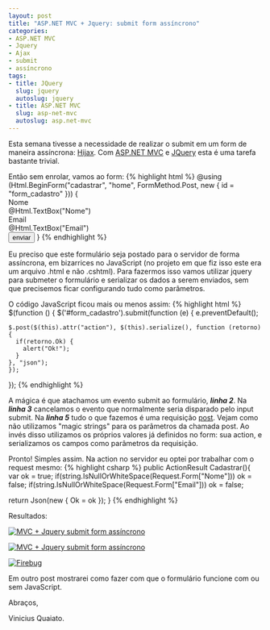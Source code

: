 ```yaml
---
layout: post
title: "ASP.NET MVC + Jquery: submit form assíncrono"
categories:
- ASP.NET MVC
- Jquery
- Ajax
- submit
- assíncrono
tags:
- title: JQuery
  slug: jquery
  autoslug: jquery
- title: ASP.NET MVC
  slug: asp-net-mvc
  autoslug: asp.net-mvc
---
```

Esta semana tivesse a necessidade de realizar o submit em um form de maneira assíncrona: [Hijax](http://domscripting.com/presentations/xtech2006/). Com [ASP.NET MVC](http://asp.net/mvc) e [JQuery](http://jquery.com) esta é uma tarefa bastante trivial.

Então sem enrolar, vamos ao form:
{% highlight html %}
@using (Html.BeginForm("cadastrar", "home", FormMethod.Post, new { id = "form_cadastro" })) {
  <label for="Nome" style="display:block;">Nome</label>
  @Html.TextBox("Nome")<br />
  <label for="Email" style="display:block;">Email</label>
  @Html.TextBox("Email")<br />
  <input type="submit" name="enviar" value="enviar" />
}
{% endhighlight %}

Eu preciso que este formulário seja postado para o servidor de forma assíncrona, em bizarrices no JavaScript (no projeto em que fiz isso este era um arquivo .html e não .cshtml). Para fazermos isso vamos utilizar jquery para submeter o formulário e serializar os dados a serem enviados, sem que precisemos ficar configurando tudo como parâmetros.

O código JavaScript ficou mais ou menos assim:
{% highlight html %}
$(function () {
  $('#form_cadastro').submit(function (e) {
    e.preventDefault();

    $.post($(this).attr("action"), $(this).serialize(), function (retorno) {
      if(retorno.Ok) {
        alert("Ok!");
      }
    }, "json");
    });
});
{% endhighlight %}

A mágica é que atachamos um evento submit ao formulário, **_linha 2_**. Na **_linha 3_** cancelamos o evento que normalmente seria disparado pelo input submit.
Na **_linha 5_** tudo o que fazemos é uma requisição [post](http://api.jquery.com/jQuery.post/). Vejam como não utilizamos "magic strings" para os parâmetros da chamada post. Ao invés disso utilizamos os próprios valores já definidos no form: sua action, e serializamos os campos como parâmetros da requisição.

Pronto! Simples assim. Na action no servidor eu optei por trabalhar com o request mesmo:
{% highlight csharp %}
public ActionResult Cadastrar(){
  var ok = true;
  if(string.IsNullOrWhiteSpace(Request.Form["Nome"]))
    ok = false;
  if(string.IsNullOrWhiteSpace(Request.Form["Email"]))
    ok = false;

  return Json(new { Ok = ok });
}
{% endhighlight %}

Resultados:

[![MVC + Jquery submit form assíncrono](http://viniciusquaiato.com/images_posts/submit-assincrono-mvc-jquery-300x189.png "MVC + Jquery submit form assíncrono")](http://viniciusquaiato.com/images_posts/submit-assincrono-mvc-jquery.png)

[![MVC + Jquery submit form assíncrono](http://viniciusquaiato.com/images_posts/submit-assincrono-mvc-jquery-erro-300x189.png "MVC + Jquery submit form assíncrono")](http://viniciusquaiato.com/images_posts/submit-assincrono-mvc-jquery-erro.png)

[![](http://viniciusquaiato.com/images_posts/Firebug-300x191.png "Firebug")](http://viniciusquaiato.com/images_posts/Firebug.png)

Em outro post mostrarei como fazer com que o formulário funcione com ou sem JavaScript.

Abraços,

Vinicius Quaiato.
